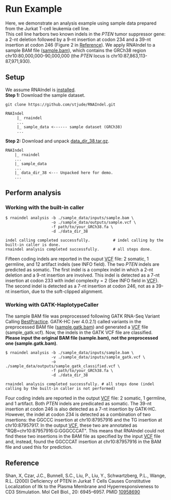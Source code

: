 # Run Example
Here, we demonstrate an analysis example using sample data prepared from the Jurkat T-cell leukemia cell line.<br>
This cell line harbors two known indels in the *PTEN* tumor suppressor gene: a 2-nt deletion followed by a 9-nt insertion at codon 234 and a 39-nt insertion at codon 246 (Figure 2 in [Reference](#reference)). 
We apply RNAIndel to a sample BAM file ([sample.bam](./inputs/sample.bam)), which contains the GRCh38 region chr10:80,000,000-90,000,000 (the *PTEN* locus is chr10:87,863,113-87,971,930). 

## Setup
We assume RNAIndel is [installed](../README.md#setup).<br>
**Step 1:** Download the sample dataset.
```
git clone https://github.com/stjude/RNAIndel.git 

RNAIndel
     |_ rnaindel
     ...
     |_ sample_data <------ sample dataset (GRCh38) 
     ...
```
**Step 2:**  Download and unpack [data_dir_38.tar.gz](http://ftp.stjude.org/pub/software/RNAIndel/data_dir_38.tar.gz).  
```
RNAIndel
    |_ rnaindel
    ...
    |_ sample_data
    ...
    |_ data_dir_38 <--- Unpacked here for demo. 
    ...
```

## Perform analysis

### Working with the built-in caller
```
$ rnaindel analysis -b ./sample_data/inputs/sample.bam \
                    -o ./sample_data/outputs/sample.vcf \
                    -f path/to/your_GRCh38.fa \
                    -d ./data_dir_38

indel calling completed successfully.          # indel calling by the built-in caller is done.
rnaindel analysis completed successfully.      # all steps done. 
```
Fifteen coding indels are reported in the ouput [VCF](./outputs/sample.vcf) file: 2 somatic, 1 germline, and 12 artifact indels (see INFO field).
The two *PTEN* indels are predicted as somatic. The first indel is a complex indel in which a 2-nt deletion and a 9-nt insertion 
are involved. This indel is detected as a 7-nt insertion at codon 233 with indel complexity = 2 (See INFO field in [VCF](./outputs/sample.vcf)). The second indel
is detected as a 7-nt insertion at codon 246, not as a 39-nt insertion, due to the soft-clipped alignment. 

### Working with GATK-HaplotypeCaller 
The sample BAM file was preprocessed following GATK RNA-Seq Variant Calling [BestPractice](https://software.broadinstitute.org/gatk/documentation/article.php?id=3891). 
GATK-HC (ver 4.0.2.1) called variants in the preprocessed BAM file ([sample.gatk.bam](./inputs/sample.gatk.bam)) and 
generated a [VCF](./inputs/sample_gatk.vcf) file (sample_gatk.vcf). Now, the indels in the GATK VCF file are classified. **Please input the original BAM file (sample.bam), not the preprocessed one (sample.gatk.bam)**.
```
$ rnaindel analysis -b ./sample_data/inputs/sample.bam \
                    -v ./sample_data/inputs/sample_gatk.vcf \
                    -o ./sample_data/outputs/sample_gatk_classified.vcf \
                    -f path/to/your_GRCh38.fa \
                    -d ./data_dir_38

rnaindel analysis completed successfully. # all steps done (indel calling by the built-in caller is not performed)
```
Four coding indels are reported in the output [VCF](./outputs/sample_gatk_classified.vcf) file: 2 somatic, 1 germline, and 1 artifact. 
Both *PTEN* indels are predicated as somatic. The 39-nt insertion at codon 246 is also detected as a 7-nt insertion by GATK-HC. 
However, the indel at codon 234 is detected as a combination of two insertions: 
the GGCCC insertion at chr10:87957916 and the TG insertion at chr10:87957917. In the output [VCF](./outputs/sample_gatk_classified.vcf), 
these two are annotated as "RQB=chr10:87957916:G:GGGCCCAT". This means that RNAIndel could not find these two insertions in the BAM 
file as specified by the input [VCF](./inputs/sample_gatk.vcf) file and, instead, found the GGCCCAT insertion at chr10:87957916 in the BAM file and 
used this for prediction. 

## Reference
Shan, X, Czar, J.C., Bunnell, S.C., Liu, P., Liu, Y., Schwartzberg, P.L., Wange, R.L. (2000) Deficiency of PTEN in Jurkat T Cells Causes Constitutive Localization of Itk to the Plasma Membrane and Hyperresponsiveness to CD3 Stimulation. Mol Cell Biol., 20: 6945–6957. PMID [10958690](https://www.ncbi.nlm.nih.gov/pubmed/10958690)      
